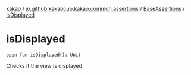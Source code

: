 [kakao](../../index.md) / [io.github.kakaocup.kakao.common.assertions](../index.md) / [BaseAssertions](index.md) / [isDisplayed](./is-displayed.md)

# isDisplayed

`open fun isDisplayed(): `[`Unit`](https://kotlinlang.org/api/latest/jvm/stdlib/kotlin/-unit/index.html)

Checks if the view is displayed

